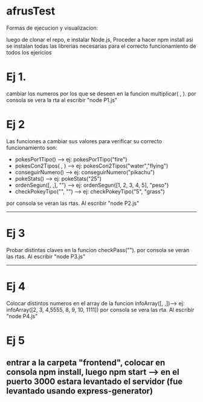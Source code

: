# afrusTest

Formas de ejecucion y visualizacion:

luego de clonar el repo, e instalar Node.js, Proceder a hacer npm install asi se instalan todas las librerias necesarias para el correcto funcionamiento de todos los ejericios

# Ej 1.

cambiar los numeros por los que se deseen en la funcion multiplicar( , ).
por consola se vera la rta al escribir "node P1.js"

# Ej 2

Las funciones a cambiar sus valores para verificar su correcto funcionamiento son:

- pokesPor1Tipo() --> ej: pokesPor1Tipo("fire")
- pokesCon2Tipos( , ) --> ej: pokesCon2Tipos("water","flying")
- conseguirNumero() --> ej: conseguirNumero("pikachu")
- pokeStats() --> ej: pokeStats("25")
- ordenSegun([, ,], "") --> ej: ordenSegun([1, 2, 3, 4, 5], "peso")
- checkPokeyTipo("", "") --> ej: checkPokeyTipo("5", "grass")

por consola se veran las rtas. Al escribir "node P2.js"

---

# Ej 3

Probar distintas claves en la funcion checkPass("").
por consola se veran las rtas. Al escribir "node P3.js"

---

# Ej 4

Colocar distintos numeros en el array de la funcion infoArray([, ,])--> ej: infoArray([2, 3, 4,5555, 8, 9, 10, 1111])
por consola se vera las rta. Al escribir "node P4.js"

# Ej 5

## entrar a la carpeta "frontend", colocar en consola npm install, luego npm start --> en el puerto 3000 estara levantado el servidor (fue levantado usando express-generator)
